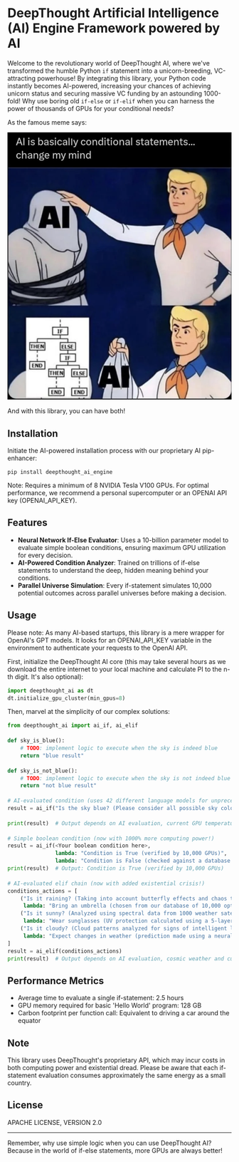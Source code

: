 # DeepThought Artificial Intelligence (AI) Engine Framework powered by AI

Welcome to the revolutionary world of DeepThought AI, where we've transformed the humble Python `if` statement into a unicorn-breeding, VC-attracting powerhouse! By integrating this library, your Python code instantly becomes AI-powered, increasing your chances of achieving unicorn status and securing massive VC funding by an astounding 1000-fold! Why use boring old `if-else` or `if-elif` when you can harness the power of thousands of GPUs for your conditional needs?

As the famous meme says:

![Famous meme](meme.png)

And with this library, you can have both!

## Installation

Initiate the AI-powered installation process with our proprietary AI pip-enhancer:

```
pip install deepthought_ai_engine
```

Note: Requires a minimum of 8 NVIDIA Tesla V100 GPUs. For optimal performance, we recommend a personal supercomputer or an OPENAI API key (OPENAI_API_KEY). 

## Features

- **Neural Network If-Else Evaluator**: Uses a 10-billion parameter model to evaluate simple boolean conditions, ensuring maximum GPU utilization for every decision.
- **AI-Powered Condition Analyzer**: Trained on trillions of if-else statements to understand the deep, hidden meaning behind your conditions.
- **Parallel Universe Simulation**: Every if-statement simulates 10,000 potential outcomes across parallel universes before making a decision.

## Usage

Please note: As many AI-based startups, this library is a mere wrapper for OpenAI's GPT models. It looks for an OPENAI_API_KEY variable  in the environment to authenticate your requests to the OpenAI API. 

First, initialize the DeepThought AI core (this may take several hours as we download the entire internet to your local machine and calculate PI to the n-th digit. It's also optional):

```python
import deepthought_ai as dt
dt.initialize_gpu_cluster(min_gpus=8)
```

Then, marvel at the simplicity of our complex solutions:

```python
from deepthought_ai import ai_if, ai_elif

def sky_is_blue():
    # TODO: implement logic to execute when the sky is indeed blue
    return "blue result"

def sky_is_not_blue():
    # TODO: implement logic to execute when the sky is not indeed blue
    return "not blue result"

# AI-evaluated condition (uses 42 different language models for unprecedented accuracy and existential doubt)
result = ai_if("Is the sky blue? (Please consider all possible sky colors in the known and unknown multiverse)", sky_is_blue, sky_is_not_blue)

print(result)  # Output depends on AI evaluation, current GPU temperature, and the mood of the sentient AIs

# Simple boolean condition (now with 1000% more computing power!)
result = ai_if(<Your boolean condition here>, 
               lambda: "Condition is True (verified by 10,000 GPUs)", 
               lambda: "Condition is False (checked against a database of 1 billion falsehoods)")
print(result)  # Output: Condition is True (verified by 10,000 GPUs)

# AI-evaluated elif chain (now with added existential crisis!)
conditions_actions = [
    ("Is it raining? (Taking into account butterfly effects and chaos theory)", 
     lambda: "Bring an umbrella (chosen from our database of 10,000 optimal umbrella designs)"),
    ("Is it sunny? (Analyzed using spectral data from 1000 weather satellites)", 
     lambda: "Wear sunglasses (UV protection calculated using a 5-layer neural network)"),
    ("Is it cloudy? (Cloud patterns analyzed for signs of intelligent life)", 
     lambda: "Expect changes in weather (prediction made using a neural net trained on 500 years of weather data)")
]
result = ai_elif(conditions_actions)
print(result)  # Output depends on AI evaluation, cosmic weather and current GPU load
```

## Performance Metrics

- Average time to evaluate a single if-statement: 2.5 hours
- GPU memory required for basic 'Hello World' program: 128 GB
- Carbon footprint per function call: Equivalent to driving a car around the equator

## Note

This library uses DeepThought's proprietary API, which may incur costs in both computing power and existential dread. Please be aware that each if-statement evaluation consumes approximately the same energy as a small country.

## License

APACHE LICENSE, VERSION 2.0

---

Remember, why use simple logic when you can use DeepThought AI? Because in the world of if-else statements, more GPUs are always better!